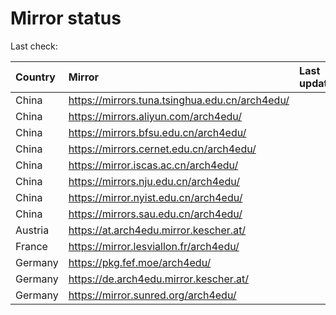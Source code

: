 <script src="./time.js"></script>
# Mirror status
Last check: <script type="text/javascript">localize(1732393425.6733975);</script>

|Country|Mirror|Last update|
|:------|:-----|:----------|
|China|https://mirrors.tuna.tsinghua.edu.cn/arch4edu/|<script type="text/javascript">localize(1732344228);</script>|
|China|https://mirrors.aliyun.com/arch4edu/|<script type="text/javascript">localize(1732344228);</script>|
|China|https://mirrors.bfsu.edu.cn/arch4edu/|<script type="text/javascript">localize(1732344228);</script>|
|China|https://mirrors.cernet.edu.cn/arch4edu/|<script type="text/javascript">localize(1732344228);</script>|
|China|https://mirror.iscas.ac.cn/arch4edu/|<script type="text/javascript">localize(1732344228);</script>|
|China|https://mirrors.nju.edu.cn/arch4edu/|<script type="text/javascript">localize(1732344228);</script>|
|China|https://mirror.nyist.edu.cn/arch4edu/|<script type="text/javascript">localize(1732344228);</script>|
|China|https://mirrors.sau.edu.cn/arch4edu/|<script type="text/javascript">localize(1729319991);</script>|
|Austria|https://at.arch4edu.mirror.kescher.at/|<script type="text/javascript">localize(1732344228);</script>|
|France|https://mirror.lesviallon.fr/arch4edu/|<script type="text/javascript">localize(1732344228);</script>|
|Germany|https://pkg.fef.moe/arch4edu/|<script type="text/javascript">localize(1732344228);</script>|
|Germany|https://de.arch4edu.mirror.kescher.at/|<script type="text/javascript">localize(1732344228);</script>|
|Germany|https://mirror.sunred.org/arch4edu/|<script type="text/javascript">localize(1732344228);</script>|

<script src="./tablefilter/tablefilter.js"></script>
<script src="./table.js"></script>